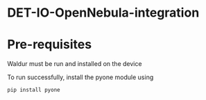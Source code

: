 # DET-IO-OpenNebula-integration

# Pre-requisites
Waldur must be run and installed on the device

To run successfully, install the pyone module using 

`pip install pyone`

